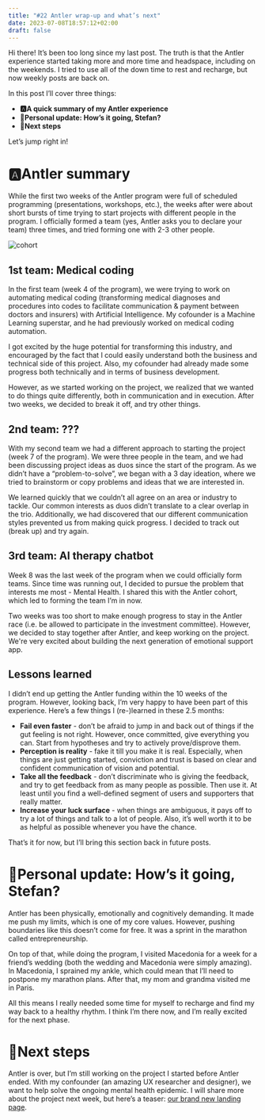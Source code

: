 ```yaml
---
title: "#22 Antler wrap-up and what’s next"
date: 2023-07-08T18:57:12+02:00
draft: false
---
```

Hi there! It’s been too long since my last post. The truth is that the Antler experience started taking more and more time and headspace, including on the weekends. I tried to use all of the down time to rest and recharge, but now weekly posts are back on. 

In this post I’ll cover three things:

- **🅰️A quick summary of my Antler experience**
- **🗿Personal update: How’s it going, Stefan?**
- 🧠**Next steps**

Let’s jump right in!

# 🅰️Antler summary

While the first two weeks of the Antler program were full of scheduled programming (presentations, workshops, etc.), the weeks after were about short bursts of time trying to start projects with different people in the program. I officially formed a team (yes, Antler asks you to declare your team) three times, and tried forming one with 2-3 other people. 

![cohort](/antler_wrapup/cohort.jpg#center)

## 1st team: Medical coding

In the first team (week 4 of the program), we were trying to work on automating medical coding (transforming medical diagnoses and procedures into codes to facilitate communication & payment between doctors and insurers) with Artificial Intelligence. My cofounder is a Machine Learning superstar, and he had previously worked on medical coding automation. 

I got excited by the huge potential for transforming this industry, and encouraged by the fact that I could easily understand both the business and technical side of this project. Also, my cofounder had already made some progress both technically and in terms of business development.

However, as we started working on the project, we realized that we wanted to do things quite differently, both in communication and in execution. After two weeks, we decided to break it off, and try other things. 

## 2nd team: ???

With my second team we had a different approach to starting the project (week 7 of the program). We were three people in the team, and we had been discussing project ideas as duos since the start of the program. As we didn’t have a “problem-to-solve”, we began with a 3 day ideation, where we tried to brainstorm or copy problems and ideas that we are interested in. 

We learned quickly that we couldn’t all agree on an area or industry to tackle. Our common interests as duos didn’t translate to a clear overlap in the trio. Additionally, we had discovered that our different communication styles prevented us from making quick progress. I decided to track out (break up) and try again. 

## 3rd team: AI therapy chatbot

Week 8 was the last week of the program when we could officially form teams. Since time was running out, I decided to pursue the problem that interests me most - Mental Health. I shared this with the Antler cohort, which led to forming the team I’m in now. 

Two weeks was too short to make enough progress to stay in the Antler race (i.e. be allowed to participate in the investment committee). However, we decided to stay together after Antler, and keep working on the project. We're very excited about building the next generation of emotional support app. 

## Lessons learned

I didn’t end up getting the Antler funding within the 10 weeks of the program. However, looking back, I’m very happy to have been part of this experience. Here’s a few things I (re-)learned in these 2.5 months:

- **Fail even faster** - don’t be afraid to jump in and back out of things if the gut feeling is not right. However, once committed, give everything you can. Start from hypotheses and try to actively prove/disprove them.
- **Perception is reality** - fake it till you make it is real. Especially, when things are just getting started, conviction and trust is based on clear and confident communication of vision and potential.
- **Take all the feedback** - don’t discriminate who is giving the feedback, and try to get feedback from as many people as possible. Then use it. At least until you find a well-defined segment of users and supporters that really matter.
- **Increase your luck surface** - when things are ambiguous, it pays off to try a lot of things and talk to a lot of people. Also, it’s well worth it to be as helpful as possible whenever you have the chance.

That’s it for now, but I’ll bring this section back in future posts.  

# **🗿Personal update: How’s it going, Stefan?**

Antler has been physically, emotionally and cognitively demanding. It made me push my limits, which is one of my core values. However, pushing boundaries like this doesn’t come for free. It was a sprint in the marathon called entrepreneurship. 

On top of that, while doing the program, I visited Macedonia for a week for a friend’s wedding (both the wedding and Macedonia were simply amazing). In Macedonia, I sprained my ankle, which could mean that I’ll need to postpone my marathon plans. After that, my mom and grandma visited me in Paris. 

All this means I really needed some time for myself to recharge and find my way back to a healthy rhythm. I think I’m there now, and I’m really excited for the next phase.

# 🧠Next steps

Antler is over, but I’m still working on the project I started before Antler ended. With my confounder (an amazing UX researcher and designer), we want to help solve the ongoing mental health epidemic. I will share more about the project next week, but here’s a teaser: [our brand new landing page](https://heyiro.com/).
